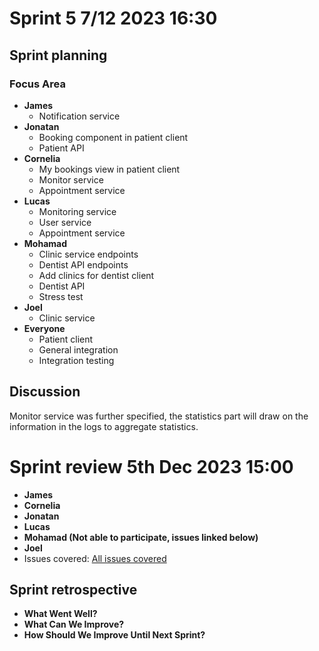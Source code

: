# Sprint 5 7/12 2023 16:30

## Sprint planning

### Focus Area

- **James**
  * Notification service
- **Jonatan**
  * Booking component in patient client
  * Patient API
- **Cornelia**
  * My bookings view in patient client
  * Monitor service
  * Appointment service
- **Lucas**
  * Monitoring service
  * User service
  * Appointment service
- **Mohamad**
  * Clinic service endpoints
  * Dentist API endpoints
  * Add clinics for dentist client 
  * Dentist API
  * Stress test
- **Joel**
  * Clinic service
- **Everyone**
  * Patient client
  * General integration
  * Integration testing

## Discussion

Monitor service was further specified, the statistics part will draw on the information in the logs to aggregate statistics.

# Sprint review 5th Dec 2023 15:00

- **James**
- **Cornelia**
- **Jonatan**
- **Lucas**
- **Mohamad (Not able to participate, issues linked below)**
- **Joel**
- Issues covered: [All issues covered](https://git.chalmers.se/groups/courses/dit355/2023/student-teams/dit356-2023-20/-/issues/?sort=updated_desc&state=all&label_name%5B%5D=Sprint%205&first_page_size=20)

## Sprint retrospective

- **What Went Well?**
- **What Can We Improve?**
- **How Should We Improve Until Next Sprint?**